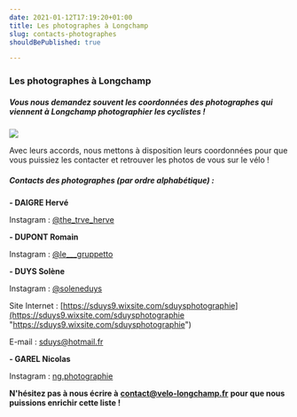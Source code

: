 ```yaml
---
date: 2021-01-12T17:19:20+01:00
title: Les photographes à Longchamp
slug: contacts-photographes
shouldBePublished: true

---
```

### Les photographes à Longchamp

##### Vous nous demandez souvent les coordonnées des photographes qui viennent à Longchamp photographier les cyclistes !

![](/media/photographe-banniere-1500x500px.png)

Avec leurs accords, nous mettons à disposition leurs coordonnées pour que vous puissiez les contacter et retrouver les photos de vous sur le vélo !

> 

##### **Contacts des photographes (par ordre alphabétique) :**

**- DAIGRE Hervé**

Instagram : [@the_trve_herve](https://www.instagram.com/the_trve_herve/)

**- DUPONT Romain**

Instagram : [@le___gruppetto](https://www.instagram.com/le___gruppetto/)

**- DUYS Solène**

Instagram : [@soleneduys](https://www.instagram.com/soleneduys/)

Site Internet : [https://sduys9.wixsite.com/sduysphotographie](https://sduys9.wixsite.com/sduysphotographie "https://sduys9.wixsite.com/sduysphotographie")

E-mail : sduys@hotmail.fr

**- GAREL Nicolas**

Instagram : [ng.photographie](https://www.instagram.com/ng.photographie/)

> 

**N'hésitez pas à nous écrire à** [**contact@velo-longchamp.fr**](mailto:contact@velo-longchamp.fr?subject=%5BBlog%5D) **pour que nous puissions enrichir cette liste !**